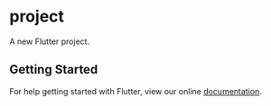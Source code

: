 # project

A new Flutter project.

## Getting Started

For help getting started with Flutter, view our online
[documentation](https://flutter.io/).
